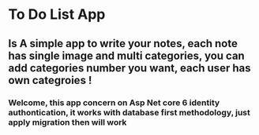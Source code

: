 ﻿# To Do List App
## Is A simple app to write your notes, each note has single image and multi categories, you can add categories number you want, each user has own categroies !
### Welcome, this app concern on Asp Net core 6 identity authontication, it works with database first methodology, just apply migration then will work
